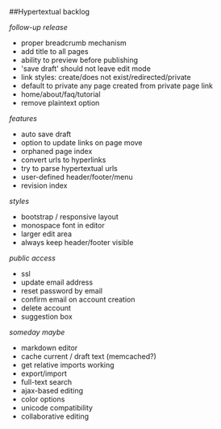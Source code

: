 ##Hypertextual backlog

*follow-up release*

- proper breadcrumb mechanism
- add title to all pages
- ability to preview before publishing
- 'save draft' should not leave edit mode
- link styles: create/does not exist/redirected/private
- default to private any page created from private page link
- home/about/faq/tutorial
- remove plaintext option

*features*

- auto save draft
- option to update links on page move
- orphaned page index
- convert urls to hyperlinks
- try to parse hypertextual urls
- user-defined header/footer/menu
- revision index

*styles*

- bootstrap / responsive layout
- monospace font in editor
- larger edit area
- always keep header/footer visible

*public access*

- ssl
- update email address
- reset password by email
- confirm email on account creation
- delete account
- suggestion box

*someday maybe*

- markdown editor
- cache current / draft text (memcached?)
- get relative imports working
- export/import
- full-text search
- ajax-based editing
- color options
- unicode compatibility
- collaborative editing